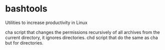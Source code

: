 # bashtools
Utilities to increase productivity in Linux

cha script that changes the permissions recursively of all archives from the current directory, it ignores directories.
chd script that do the same as cha but for directories.
